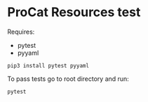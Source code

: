 # ProCat Resources test

Requires:
- pytest
- pyyaml
```
pip3 install pytest pyyaml
```

To pass tests go to root directory and run: 
```
pytest
```